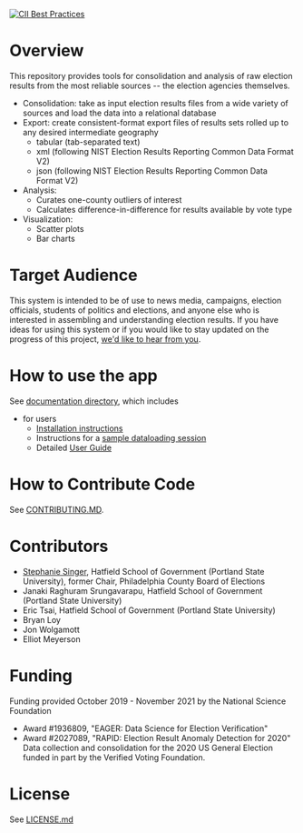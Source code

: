 [![CII Best Practices](https://bestpractices.coreinfrastructure.org/projects/4078/badge)](https://bestpractices.coreinfrastructure.org/projects/4078)

# Overview
This repository provides tools for consolidation and analysis of raw election results from the most reliable sources -- the election agencies themselves. 
 * Consolidation: take as input election results files from a wide variety of sources and load the data into a relational database
 * Export: create consistent-format export files of results sets rolled up to any desired intermediate geography
   * tabular (tab-separated text)
   * xml (following NIST Election Results Reporting Common Data Format V2)
   * json (following NIST Election Results Reporting Common Data Format V2)
 * Analysis: 
   * Curates one-county outliers of interest
   * Calculates difference-in-difference for results available by vote type
 * Visualization: 
   * Scatter plots
   * Bar charts

# Target Audience
This system is intended to be of use to news media, campaigns, election officials, students of politics and elections, and anyone else who is interested in assembling and understanding election results. If you have ideas for using this system or if you would like to stay updated on the progress of this project, [we'd like to hear from you](CONTACT_US.md). 

# How to use the app
See [documentation directory](docs), which includes
 * for users
   * [Installation instructions](docs/Installation.md)
   * Instructions for a [sample dataloading session](docs/Sample_Session.md)
   * Detailed [User Guide](docs/User_Guide.md)
 
# How to Contribute Code
See [CONTRIBUTING.MD](CONTRIBUTING.md).

# Contributors
 * [Stephanie Singer](http://campaignscientific.com/), Hatfield School of Government (Portland State University), former Chair, Philadelphia County Board of Elections
 * Janaki Raghuram Srungavarapu, Hatfield School of Government (Portland State University)
 * Eric Tsai, Hatfield School of Government (Portland State University)
 * Bryan Loy
 * Jon Wolgamott
 * Elliot Meyerson

# Funding
Funding provided October 2019 - November 2021 by the National Science Foundation
 * Award #1936809, "EAGER: Data Science for Election Verification" 
 * Award #2027089, "RAPID: Election Result Anomaly Detection for 2020"
Data collection and consolidation for the 2020 US General Election funded in part by the Verified Voting Foundation.

# License
See [LICENSE.md](./LICENSE.md)

